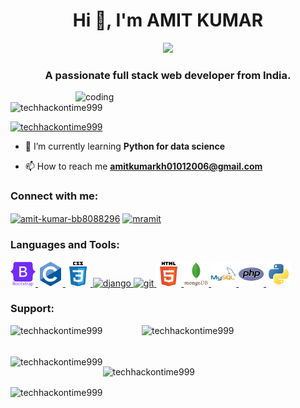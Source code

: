 <h1 align="center">Hi 👋, I'm AMIT KUMAR</h1>
<div align="center"> <img src="https://i.pinimg.com/originals/02/74/20/0274207612d515f49012c87803a9e631.gif"width="400"></div>
<h3 align="center">A passionate full stack web developer from India.</h3>
<img align="right"width="400"Alt="coding" src="https://github.com/user-attachments/assets/200188e5-7ae5-4f80-8820-2cc59c626843"
>
<p align="left"> <img src="https://komarev.com/ghpvc/?username=techhackontime999&label=Profile%20views&color=0e75b6&style=flat" alt="techhackontime999" /> </p>

<p align="left"> <a href="https://github.com/ryo-ma/github-profile-trophy"><img src="https://github-profile-trophy.vercel.app/?username=techhackontime999" alt="techhackontime999" /></a> </p>

- 🌱 I’m currently learning **Python for data science**

- 📫 How to reach me **amitkumarkh01012006@gmail.com**

<h3 align="left">Connect with me:</h3>
<p align="left">
<a href="https://linkedin.com/in/amit-kumar-bb8088296" target="blank"><img align="center" src="https://raw.githubusercontent.com/rahuldkjain/github-profile-readme-generator/master/src/images/icons/Social/linked-in-alt.svg" alt="amit-kumar-bb8088296" height="30" width="40" /></a>
<a href="https://www.leetcode.com/mramit" target="blank"><img align="center" src="https://raw.githubusercontent.com/rahuldkjain/github-profile-readme-generator/master/src/images/icons/Social/leet-code.svg" alt="mramit" height="30" width="40" /></a>
</p>

<h3 align="left">Languages and Tools:</h3>
<p align="left"> <a href="https://getbootstrap.com" target="_blank" rel="noreferrer"> <img src="https://raw.githubusercontent.com/devicons/devicon/master/icons/bootstrap/bootstrap-plain-wordmark.svg" alt="bootstrap" width="40" height="40"/> </a> <a href="https://www.cprogramming.com/" target="_blank" rel="noreferrer"> <img src="https://raw.githubusercontent.com/devicons/devicon/master/icons/c/c-original.svg" alt="c" width="40" height="40"/> </a> <a href="https://www.w3schools.com/css/" target="_blank" rel="noreferrer"> <img src="https://raw.githubusercontent.com/devicons/devicon/master/icons/css3/css3-original-wordmark.svg" alt="css3" width="40" height="40"/> </a> <a href="https://www.djangoproject.com/" target="_blank" rel="noreferrer"> <img src="https://cdn.worldvectorlogo.com/logos/django.svg" alt="django" width="40" height="40"/> </a> <a href="https://git-scm.com/" target="_blank" rel="noreferrer"> <img src="https://www.vectorlogo.zone/logos/git-scm/git-scm-icon.svg" alt="git" width="40" height="40"/> </a> <a href="https://www.w3.org/html/" target="_blank" rel="noreferrer"> <img src="https://raw.githubusercontent.com/devicons/devicon/master/icons/html5/html5-original-wordmark.svg" alt="html5" width="40" height="40"/> </a> <a href="https://www.mongodb.com/" target="_blank" rel="noreferrer"> <img src="https://raw.githubusercontent.com/devicons/devicon/master/icons/mongodb/mongodb-original-wordmark.svg" alt="mongodb" width="40" height="40"/> </a> <a href="https://www.mysql.com/" target="_blank" rel="noreferrer"> <img src="https://raw.githubusercontent.com/devicons/devicon/master/icons/mysql/mysql-original-wordmark.svg" alt="mysql" width="40" height="40"/> </a> <a href="https://www.php.net" target="_blank" rel="noreferrer"> <img src="https://raw.githubusercontent.com/devicons/devicon/master/icons/php/php-original.svg" alt="php" width="40" height="40"/> </a> <a href="https://www.python.org" target="_blank" rel="noreferrer"> <img src="https://raw.githubusercontent.com/devicons/devicon/master/icons/python/python-original.svg" alt="python" width="40" height="40"/> </a> </p>

<h3 align="left">Support:</h3>
<p><a href="https://www.buymeacoffee.com/techhackontime999"> <img align="left" src="https://cdn.buymeacoffee.com/buttons/v2/default-yellow.png" height="50" width="210" alt="techhackontime999" /></a><a href="https://ko-fi.com/techhackontime999"> <img align="left" src="https://cdn.ko-fi.com/cdn/kofi3.png?v=3" height="50" width="210" alt="techhackontime999" /></a></p><br><br>

<p><img align="left" src="https://github-readme-stats.vercel.app/api/top-langs?username=techhackontime999&show_icons=true&locale=en&layout=compact" alt="techhackontime999" /></p>

<p>&nbsp;<img align="center" src="https://github-readme-stats.vercel.app/api?username=techhackontime999&show_icons=true&locale=en" alt="techhackontime999" /></p>

<p><img align="center" src="https://github-readme-streak-stats.herokuapp.com/?user=techhackontime999&" alt="techhackontime999" /></p>
